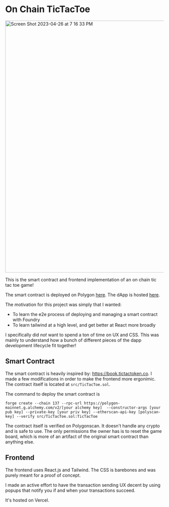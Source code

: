 # On Chain TicTacToe
<img width="800" alt="Screen Shot 2023-04-26 at 7 16 33 PM" src="https://user-images.githubusercontent.com/31163793/234744761-d483fca0-f6e3-4938-b8b4-9d7ba9968dc9.png">

This is the smart contract and frontend implementation of an on chain tic tac toe game!

The smart contract is deployed on Polygon [here](https://polygonscan.com/address/0xa274b39B7c5c7d0f831AE3732F4b07AfE1E4b74C). The dApp is hosted [here](https://tictactoe-onchain.vercel.app/).

The motivation for this project was simply that I wanted:

- To learn the e2e process of deploying and managing a smart contract with Foundry
- To learn tailwind at a high level, and get better at React more broadly

I specifically did _not_ want to spend a ton of time on UX and CSS. This was mainly to understand how a bunch of different pieces of the dapp development lifecycle fit together!

## Smart Contract

The smart contract is heavily inspired by: https://book.tictactoken.co. I made a few modifications in order to make the frontend more ergonimic. The contract itself is located at `src/TicTacToe.sol`.

The command to deploy the smart contract is

```
forge create --chain 137 --rpc-url https://polygon-mainnet.g.alchemy.com/v2/[your alchemy key]  --constructor-args [your pub key] --private-key [your priv key] --etherscan-api-key [polyscan-key] --verify src/TicTacToe.sol:TicTacToe
```

The contract itself is verified on Polygonscan. It doesn't handle any crypto and is safe to use. The only permissions the owner has is to reset the game board, which is more of an artifact of the original smart contract than anything else.

## Frontend

The frontend uses React.js and Tailwind. The CSS is barebones and was purely meant for a proof of concept.

I made an active effort to have the transaction sending UX decent by using popups that notify you if and when your transactions succeed.

It's hosted on Vercel.
